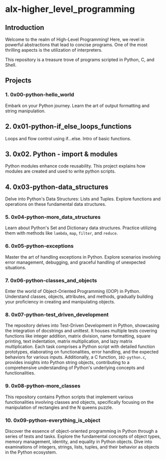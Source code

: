 # alx-higher_level_programming

## Introduction

Welcome to the realm of High-Level Programming! Here, we revel in powerful abstractions that lead to concise programs. One of the most thrilling aspects is the utilization of interpreters.

This repository is a treasure trove of programs scripted in Python, C, and Shell.

## Projects

### 1. 0x00-python-hello_world

Embark on your Python journey. Learn the art of output formatting and string manipulation.

## 2. 0x01-python-if_else_loops_functions

Loops and flow control using if...else. Intro of basic functions.

## 3. 0x02. Python - import & modules

Python modules enhance code reusability. This project explains how modules are created and used to write python scripts.

## 4. 0x03-python-data_structures

Delve into Python's Data Structures: Lists and Tuples. Explore functions and operations on these fundamental data structures.

### 5. 0x04-python-more_data_structures

Learn about Python's Set and Dictionary data structures. Practice utilizing them with methods like `lambda`, `map`, `filter`, and `reduce`.

### 6. 0x05-python-exceptions

Master the art of handling exceptions in Python. Explore scenarios involving error management, debugging, and graceful handling of unexpected situations.

### 7. 0x06-python-classes_and_objects

Enter the world of Object-Oriented Programming (OOP) in Python. Understand classes, objects, attributes, and methods, gradually building your proficiency in creating and manipulating objects.

### 8. 0x07-python-test_driven_development
The repository delves into Test-Driven Development in Python, showcasing the integration of docstrings and unittest. It houses multiple tests covering functions like integer addition, matrix division, name formatting, square printing, text indentation, matrix multiplication, and lazy matrix multiplication. Each task comprises a Python script with detailed function prototypes, elaborating on functionalities, error handling, and the expected behaviors for various inputs. Additionally, a C function, `102-python.c`, provides insights into Python string objects, contributing to a comprehensive understanding of Python's underlying concepts and functionalities.

### 9. 0x08-python-more_classes

This repository contains Python scripts that implement various functionalities involving classes and objects, specifically focusing on the manipulation of rectangles and the N queens puzzle.

### 10. 0x09-python-everything_is_object

Discover the essence of object-oriented programming in Python through a series of tests and tasks. Explore the fundamental concepts of object types, memory management, identity, and equality in Python objects. Dive into examinations of integers, strings, lists, tuples, and their behavior as objects in the Python ecosystem.



